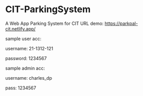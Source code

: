 # CIT-ParkingSystem
 A Web App Parking System for CIT
 URL demo:
https://parkpal-cit.netlify.app/

sample user acc:

username: 21-1312-121

password: 1234567

sample admin acc:

username: charles_dp

pass: 1234567
